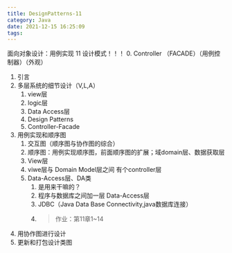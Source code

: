 ```yaml
---
title: DesignPatterns-11
category: Java
date: 2021-12-15 16:25:09
tags:
---
```

面向对象设计：用例实现
11 设计模式！！！
0. Controller （FACADE）（用例控制器）（外观）
1. 引言
2. 多层系统的细节设计（V,L,A）
   1. view层
   2. logic层
   3. Data Access层
   4. Design Patterns
   5. Controller-Facade
3. 用例实现和顺序图
   1. 交互图（顺序图与协作图的综合）
   2. 顺序图：用例实现顺序图，前面顺序图的扩展；域domain层、数据获取层
   3. View层
   4. viwe层与 Domain Model层之间 有个controller层
   5. Data-Access层、DA类
      1. 是用来干嘛的？
      2. 程序与数据库之间加一层 Data-Access层
      3. JDBC（Java Data Base Connectivity,java数据库连接）
      4. >作业：第11章1~14
4. 用协作图进行设计
5. 更新和打包设计类图
   